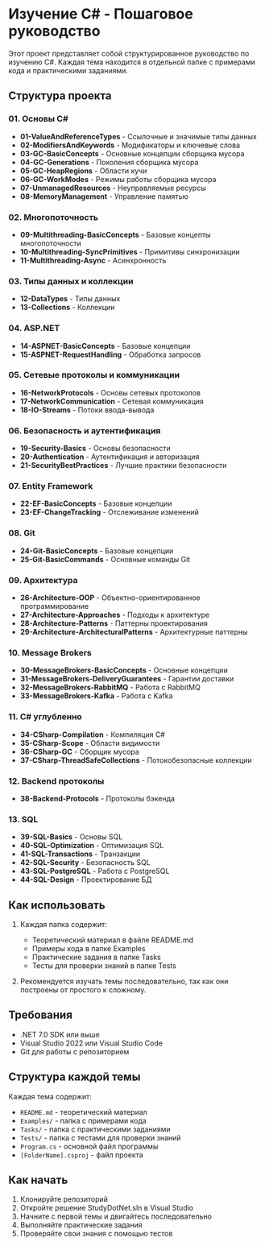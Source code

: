 # Изучение C# - Пошаговое руководство

Этот проект представляет собой структурированное руководство по изучению C#. Каждая тема находится в отдельной папке с примерами кода и практическими заданиями.

## Структура проекта

### 01. Основы C#
- **01-ValueAndReferenceTypes** - Ссылочные и значимые типы данных
- **02-ModifiersAndKeywords** - Модификаторы и ключевые слова
- **03-GC-BasicConcepts** - Основные концепции сборщика мусора
- **04-GC-Generations** - Поколения сборщика мусора
- **05-GC-HeapRegions** - Области кучи
- **06-GC-WorkModes** - Режимы работы сборщика мусора
- **07-UnmanagedResources** - Неуправляемые ресурсы
- **08-MemoryManagement** - Управление памятью

### 02. Многопоточность
- **09-Multithreading-BasicConcepts** - Базовые концепты многопоточности
- **10-Multithreading-SyncPrimitives** - Примитивы синхронизации
- **11-Multithreading-Async** - Асинхронность

### 03. Типы данных и коллекции
- **12-DataTypes** - Типы данных
- **13-Collections** - Коллекции

### 04. ASP.NET
- **14-ASPNET-BasicConcepts** - Базовые концепции
- **15-ASPNET-RequestHandling** - Обработка запросов

### 05. Сетевые протоколы и коммуникации
- **16-NetworkProtocols** - Основы сетевых протоколов
- **17-NetworkCommunication** - Сетевая коммуникация
- **18-IO-Streams** - Потоки ввода-вывода

### 06. Безопасность и аутентификация
- **19-Security-Basics** - Основы безопасности
- **20-Authentication** - Аутентификация и авторизация
- **21-SecurityBestPractices** - Лучшие практики безопасности

### 07. Entity Framework
- **22-EF-BasicConcepts** - Базовые концепции
- **23-EF-ChangeTracking** - Отслеживание изменений

### 08. Git
- **24-Git-BasicConcepts** - Базовые концепции
- **25-Git-BasicCommands** - Основные команды Git

### 09. Архитектура
- **26-Architecture-OOP** - Объектно-ориентированное программирование
- **27-Architecture-Approaches** - Подходы к архитектуре
- **28-Architecture-Patterns** - Паттерны проектирования
- **29-Architecture-ArchitecturalPatterns** - Архитектурные паттерны

### 10. Message Brokers
- **30-MessageBrokers-BasicConcepts** - Основные концепции
- **31-MessageBrokers-DeliveryGuarantees** - Гарантии доставки
- **32-MessageBrokers-RabbitMQ** - Работа с RabbitMQ
- **33-MessageBrokers-Kafka** - Работа с Kafka

### 11. C# углубленно
- **34-CSharp-Compilation** - Компиляция C#
- **35-CSharp-Scope** - Области видимости
- **36-CSharp-GC** - Сборщик мусора
- **37-CSharp-ThreadSafeCollections** - Потокобезопасные коллекции

### 12. Backend протоколы
- **38-Backend-Protocols** - Протоколы бэкенда

### 13. SQL
- **39-SQL-Basics** - Основы SQL
- **40-SQL-Optimization** - Оптимизация SQL
- **41-SQL-Transactions** - Транзакции
- **42-SQL-Security** - Безопасность SQL
- **43-SQL-PostgreSQL** - Работа с PostgreSQL
- **44-SQL-Design** - Проектирование БД

## Как использовать

1. Каждая папка содержит:
   - Теоретический материал в файле README.md
   - Примеры кода в папке Examples
   - Практические задания в папке Tasks
   - Тесты для проверки знаний в папке Tests

2. Рекомендуется изучать темы последовательно, так как они построены от простого к сложному.

## Требования

- .NET 7.0 SDK или выше
- Visual Studio 2022 или Visual Studio Code
- Git для работы с репозиторием

## Структура каждой темы

Каждая тема содержит:
- `README.md` - теоретический материал
- `Examples/` - папка с примерами кода
- `Tasks/` - папка с практическими заданиями
- `Tests/` - папка с тестами для проверки знаний
- `Program.cs` - основной файл программы
- `[FolderName].csproj` - файл проекта

## Как начать

1. Клонируйте репозиторий
2. Откройте решение StudyDotNet.sln в Visual Studio
3. Начните с первой темы и двигайтесь последовательно
4. Выполняйте практические задания
5. Проверяйте свои знания с помощью тестов